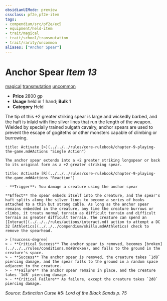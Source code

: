 ```yaml
---
obsidianUIMode: preview
cssclass: pf2e,pf2e-item
tags:
- compendium/src/pf2e/ec5
- equipment/held-item
- trait/magical
- trait/school/transmutation
- trait/rarity/uncommon
aliases: ["Anchor Spear"]
---
```

# Anchor Spear *Item 13*  
[magical](magical.md)  [transmutation](transmutation.md)  [uncommon](uncommon.md)  

- **Price** 2800 gp
- **Usage** held in 1 hand; **Bulk** 1
- **Category** Held

The tip of this +2 greater striking spear is large and wickedly barbed, and the haft is inlaid with fine silver lines that run the length of the weapon. Wielded by specially trained xulgath cavalry, anchor spears are used to prevent the escape of gogiteths or other monsters capable of climbing or burrowing.

```ad-embed-ability
title: Activate [>](../../../rules/core-rulebook/chapter-9-playing-the-game.md#Actions "Single Action")

The anchor spear extends into a +2 greater striking longspear or back to its original form as a +2 greater striking spear.
```

```ad-embed-ability
title: Activate [R](../../../rules/core-rulebook/chapter-9-playing-the-game.md#Actions "Reaction")

- **Trigger**: You damage a creature using the anchor spear

**Effect** The spear embeds itself into the creature, and the spear's haft splits along the silver lines to become a series of hooks attached to a thin but strong cable. As long as the anchor spear remains embedded in the creature, any time the creature burrows or climbs, it treats normal terrain as difficult terrain and difficult terrain as greater difficult terrain. The creature can spend an [Interact](../../../rules/actions/interact.md) action to attempt a DC 32 [Athletics](../../../compendium/skills.md#Athletics) check to remove the spearhead.

> [!success-degree] 
> - **Critical Success** The anchor spear is removed, becomes [broken](../../../rules/conditions.md#Broken), and falls to the ground in the creature's space.
> - **Success** The anchor spear is removed, the creature takes `1d8` piercing damage, and the spear falls to the ground in a random space adjacent to the creature.
> - **Failure** The anchor spear remains in place, and the creature takes `1d8` piercing damage.
> - **Critical Failure** As failure, except the creature takes `2d8` piercing damage.
```

*Source: Extinction Curse #5: Lord of the Black Sands p. 75*
